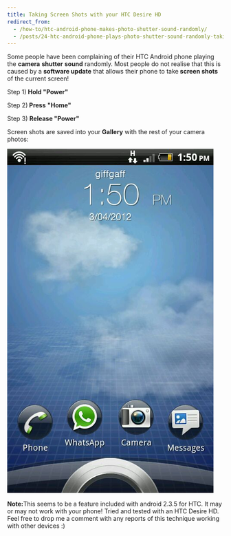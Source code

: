 ```yaml
---
title: Taking Screen Shots with your HTC Desire HD
redirect_from:
  - /how-to/htc-android-phone-makes-photo-shutter-sound-randomly/
  - /posts/24-htc-android-phone-plays-photo-shutter-sound-randomly-taking-screen-shots-with-your-htc/
---
```


<p>Some people have been complaining of their HTC Android phone playing the <strong>camera</strong> <strong>shutter</strong> <strong>sound</strong> randomly. Most people do not realise that this is caused by a <strong>software update</strong> that allows their phone to take<strong> screen shots </strong>of the current screen!</p>

<p>Step 1)<strong> Hold &quot;Power&quot;</strong></p>

<p>Step 2)<strong> Press</strong>&nbsp;<strong>&quot;Home&quot;</strong></p>

<p>Step 3) <strong>Release &quot;Power&quot;</strong></p>

<p>Screen shots are saved into your <strong>Gallery</strong> with the rest of your camera photos:</p>

<p><img alt="" data-rich-file-id="7" src="/images/development/htc-screenshots.jpg" /></p>

<p><strong>Note:</strong>This seems to be a feature included with android 2.3.5 for HTC. It may or may not work with your phone! Tried and tested with an HTC Desire HD. Feel free to drop me a comment with any reports of this technique working with other devices :)</p>

